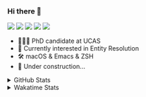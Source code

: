### Hi there 👋

[![](https://img.shields.io/badge/-Email-325180?logo=maildotru&logoColor=white&style=flat-square)](mailto:hi@wang.tianshu.me)
[![](https://img.shields.io/badge/-GitHub-black?logo=GitHub&style=flat-square)](https://github.com/tshu-w)
[![](https://img.shields.io/badge/-Telegram-26a5e4?labelColor=fafafa&logo=telegram&style=flat-square)](https://t.me/tshu_w) 
[![](https://img.shields.io/badge/-Twitter-1da1f2?logo=Twitter&logoColor=white&style=flat-square)](https://twitter.com/tshu_w)
[![](https://komarev.com/ghpvc/?username=tshu-w&color=blueviolet&style=flat-square)]()



- 🧑🏻‍🎓 PhD candidate at UCAS
- 🔭 Currently interested in Entity Resolution
- 🛠 macOS & Emacs & ZSH
- 🚧 Under construction...

<details>

<summary>GitHub Stats</summary>

![Tianshu's GitHub stats](https://github-readme-stats.vercel.app/api?username=tshu-w&show_icons=true&theme=buefy&count_private=true)
  
</details>


<details>
  <summary>Wakatime Stats</summary>

  Currently, files accessed by tramp cannot be tracked by wakatime, see https://github.com/wakatime/wakatime-mode/issues/27
  <br>
  
<!--START_SECTION:waka-->
![Code Time](http://img.shields.io/badge/Code%20Time-6%2C028%20hrs%2011%20mins-blue)

**I'm an Early 🐤** 

```text
🌞 Morning    74 commits     ████░░░░░░░░░░░░░░░░░░░░░   16.82% 
🌆 Daytime    200 commits    ███████████░░░░░░░░░░░░░░   45.45% 
🌃 Evening    158 commits    █████████░░░░░░░░░░░░░░░░   35.91% 
🌙 Night      8 commits      ░░░░░░░░░░░░░░░░░░░░░░░░░   1.82%

```
📅 **I'm Most Productive on Tuesday** 

```text
Monday       68 commits     ███░░░░░░░░░░░░░░░░░░░░░░   15.45% 
Tuesday      150 commits    ████████░░░░░░░░░░░░░░░░░   34.09% 
Wednesday    53 commits     ███░░░░░░░░░░░░░░░░░░░░░░   12.05% 
Thursday     32 commits     █░░░░░░░░░░░░░░░░░░░░░░░░   7.27% 
Friday       54 commits     ███░░░░░░░░░░░░░░░░░░░░░░   12.27% 
Saturday     56 commits     ███░░░░░░░░░░░░░░░░░░░░░░   12.73% 
Sunday       27 commits     █░░░░░░░░░░░░░░░░░░░░░░░░   6.14%

```


📊 **This Week I Spent My Time On** 

```text
💬 Programming Languages: 
sh                       19 hrs 12 mins      █████████████████████████   100.0%

🔥 Editors: 
Zsh                      19 hrs 12 mins      █████████████████████████   100.0%

🐱‍💻 Projects: 
jhu-mt-hw                9 hrs 28 mins       ████████████░░░░░░░░░░░░░   49.35% 
Terminal                 4 hrs 6 mins        █████░░░░░░░░░░░░░░░░░░░░   21.42% 
lightning-template       2 hrs 44 mins       ███░░░░░░░░░░░░░░░░░░░░░░   14.32% 
universal-blocker        2 hrs 21 mins       ███░░░░░░░░░░░░░░░░░░░░░░   12.31% 
lit-doccano              29 mins             ░░░░░░░░░░░░░░░░░░░░░░░░░   2.6%

💻 Operating System: 
Mac                      15 hrs 1 min        ███████████████████░░░░░░   78.22% 
Linux                    4 hrs 11 mins       █████░░░░░░░░░░░░░░░░░░░░   21.78%

```

**I Mostly Code in Python** 

```text
Python                   11 repos            ████████████░░░░░░░░░░░░░   50.0% 
HTML                     2 repos             ██░░░░░░░░░░░░░░░░░░░░░░░   9.09% 
Emacs Lisp               2 repos             ██░░░░░░░░░░░░░░░░░░░░░░░   9.09% 
JavaScript               2 repos             ██░░░░░░░░░░░░░░░░░░░░░░░   9.09% 
TeX                      2 repos             ██░░░░░░░░░░░░░░░░░░░░░░░   9.09%

```



 Last Updated on 09/10/2022 08:07:11 UTC
<!--END_SECTION:waka-->
</details>
